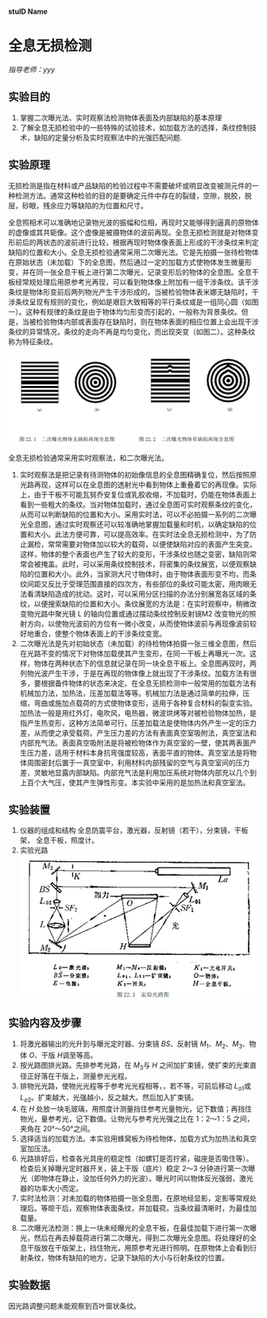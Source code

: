 **stuID Name**

# 全息无损检测
*指导老师：yyy*
## 实验目的

1. 掌握二次曝光法、实时观察法检测物体表面及内部缺陷的基本原理
2. 了解全息无损检验中的一些特殊的试验技术，如加载方法的选择，条纹控制技术，缺陷的定量分析及实时观察法中的光强匹配问题.

## 实验原理

无损检测是指在材料或产品缺陷的检验过程中不需要破坏或明显改变被测元件的一种检测方法。通常这种检验的目的是要确定元件中存在的裂缝，空隙，脱胶，脱层，砂眼，残余应力等缺陷的为位置和尺寸。

全息照相术可以准确地记录物光波的振幅和位相，再现时又能够得到逼真的原物体的虚像或其共轭像。这个虚像是被摄物体的波前再现。全息无损检测就是对物体变形前后的两状态的波前进行比较，根据再现时物体像表面上形成的干涉条纹来判定缺陷的位置和大小。全息无损检验通常采用二次曝光法。它是先拍摄一张待检物体在原始状态（未加载）下的全息图，然后通过一定的加载方式使物体发生微量形变，并在同一张全息干板上进行第二次曝光，记录变形后的物体的全息图。全息干板经常规处理后用原参考光再现，可以看到物体像上附加有一组干涉条纹。该干涉条纹是物体形变前后两列物光产生干涉形成的。当被检验物体表米娜无缺陷时，干涉条纹呈现有规则的变化，例如是艰巨大致相等的平行条纹或是一组同心圆（如图一）。这种有规律的条纹是由于物体均匀形变而引起的，一般称为背景条纹。但是，当被检验物体内部或表面存在缺陷时，则在物体表面的相应位置上会出现干涉条纹的异常情况，条纹的走向不再是均匀变化，而出现突变（如图二）。这种条纹称为特征条纹。

![](1.png)

全息无损检验通常采用实时观察法，和二次曝光法。

1. 实时观察法是把记录有待测物体的初始像信息的全息图精确复位，然后按照原光路再现，这样可以在全息图的透射光中看到物体上重叠着它的再现像。实际上，由于干板不可能瓦努乔安复位或乳胶收缩，不加载时，仍能在物体表面上看到一些粗大的条纹。当对物体加载时，通过全息图可实时观察条纹的变化，从而可以判断缺陷的位置和大小。采用实时法，可以不必拍摄一系列的二次曝光全息图，通过实时观察还可以较准确地掌握加载量和时机，以确定缺陷的位置和大小。此法方便可靠，可以提高效率。在实时法全息无损检测中，为了防止漏检，常常需要对物体加以较大的载荷，以便使缺陷对应的表面产生突变。这样，物体的整个表面也产生了较大的变形，干涉条纹也随之变密，缺陷则常常会被掩盖。此时，可以采用条纹控制技术，将密集的条纹展宽，以便观察缺陷的位置和大小。此外，当家测大尺寸物体时，由于物体表面形变不均，而条纹间距又反比于受理范围直接的四次方，有些部位的条纹可能太密，用肉眼无法看清缺陷造成的扰动。这时，可以采用分区扫描的办法分别展宽各区域的条纹，以便搜索缺陷的位置和大小。条纹展宽的方法是：在实时观察中，稍微改变物光路中聚光镜 L 的轴向位置或通过摆动条纹控制反射镜M2 改变物光的照射方向，以使物光波前的方位有一微小改变，从而使物体波前与再现像波前较好地重合，使整个物体表面上的干涉条纹变宽。
2. 二次曝光法是先对初始状态（未加载）的待检物体拍摄一张三维全息图，然后在光路不变的情况下对物体加载使其产生变形，在同一干板上再曝光一次。这样，物体在两种状态下的信息就记录在同一块全息干板上。全息图再现时，两列物光波产生干涉，于是在再现的物体像上就出现了干涉条纹。加载方法有很多，要根据备件物体的状态来决定。在全息无损检测中一般常用的加载方法有机械加力法，加热法，压差加载法等等。机械加力法是通过简单的拉伸，压缩，弯曲或施加点载荷的方式使物体变形，适用于各种复合材料的裂变实验。加热法一般是用红外灯，电吹风，电热器，微波烘烤等对被检验物体加热，是指产生热变形，这种方法简单可行。压差加载法是使物体内外产生一定的压力差，从而使之承受载荷。产生压力差的方法有表面真空室吸附法，真空室法和内部充气法。表面真空吸附法是将被检物体作为真空室的一壁，使其两表面产生压力差，适用于材料本身抗弯强度较高，表面平直的物体。真空室法是将物体周围密封后置于一真空室中，利用材料内部残留的空气与真空室间的压力差，灵敏地显露内部缺陷。内部充气法是利用加压系统对物体内部充以几个到上百个大气压，使其产生弹性形变。本实验中采用的是加热法和真空室法。

## 实验装置

1. 仪器的组成和结构
   全息防震平台，激光器，反射镜（若干），分束镜，干板架， 全息干板，照度计。
2. 实验光路
   ![](2.png)

## 实验内容及步骤
   1. 将激光器输出的光升到与曝光定时器、分束镜 $BS$、反射镜 $M_1$、$M_2$、$M_3$、物体 $O$、干版 $H$调至等高。 
   2. 按光路图排光路。先排参考光路，在 $M_3$与 $H$ 之间加扩束镜，使扩束的光束直径正好落在干版上，测量参光光程。 
   3. 排物光光路，使物光光程等于参考光光程相等，，若不等，可前后移动 $L_{o1}$或 $L_{o2}$。扩束越大，光强越小，反之越大。然后加入扩束镜。 
   4. 在 $H$ 处放一块毛玻璃，用照度计测量挡住参考光量物光，记下数值；再挡住物光，量参考光，记下数值。让物光与参考光光强之比在 1：2～1：5 之间，夹角在 20°～50°之间。
   5. 选择适当的加载方法。本实验用蜂窝板为待检物体，加载方式为加热法和真空室加压法。
   6. 光路排好后，检查各光具座的稳定性（如螺钉是否拧紧，磁座是否吸住等）。检查后关掉曝光定时器开关，装上干版（底片）稳定 2～3 分钟进行第一次曝光（即物体在静止，没加任何外力的光波）。曝光时间以物体反光强弱，激光器的功率大小而定。
   7. 实时法检测：对未加载的物体拍摄一张全息图，在原地经显影，定影等常规处理后。等晾干后，观察物体表面条纹，并加载荷。当条纹最清晰时，为最佳加载量。
   8. 二次曝光法检测：换上一块未经曝光的全息干板，在最佳加载下进行第一次曝光，然后在再去掉载荷进行第二次曝光，得到二次曝光全息图。将处理好的全息干版放在干版架上，挡住物光，用原参考光进行照明。在原物体上会看到衍射条纹，物体有缺陷的地方，记录下缺陷的大小与衍射条纹的位置。
## 实验数据
因光路调整问题未能观察到百叶窗状条纹。